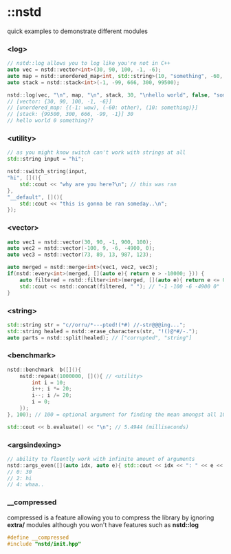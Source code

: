 
# ::nstd
quick examples to demonstrate different modules

### \<log\>
```cpp
// nstd::log allows you to log like you're not in C++
auto vec = nstd::vector<int>(30, 90, 100, -1, -6);
auto map = nstd::unordered_map<int, std::string>(10, "something", -60, "other", -1, "wow");
auto stack = nstd::stack<int>(-1, -99, 666, 300, 99500);

nstd::log(vec, "\n", map, "\n", stack, 30, "\nhello world", false, "something??");
// [vector: {30, 90, 100, -1, -6}]
// [unordered_map: {(-1: wow), (-60: other), (10: something)}]
// [stack: {99500, 300, 666, -99, -1}] 30
// hello world 0 something??
```
### \<utility\>
```cpp
// as you might know switch can't work with strings at all
std::string input = "hi";

nstd::switch_string(input, 
"hi", [](){
    std::cout << "why are you here?\n"; // this was ran
},  
"__default", [](){
    std::cout << "this is gonna be ran someday..\n";
});
```
### \<vector\>
```cpp
auto vec1 = nstd::vector(30, 90, -1, 900, 100);
auto vec2 = nstd::vector(-100, 9, -6, -4900, 0);
auto vec3 = nstd::vector(73, 89, 13, 987, 123);

auto merged = nstd::merge<int>(vec1, vec2, vec3);
if(nstd::every<int>(merged, [](auto e){ return e > -10000; })) {
	auto filtered = nstd::filter<int>(merged, [](auto e){ return e <= 0; });
	std::cout << nstd::concat(filtered, " "); // "-1 -100 -6 -4900 0"
}
```
### \<string\>
```cpp
std::string str = "c//orru/*---pted!(*#) //-str@@@ing...";
std::string healed = nstd::erase_characters(str, "!()@*#/-.");
auto parts = nstd::split(healed); // ["corrupted", "string"]
```
### \<benchmark\>
```cpp
nstd::benchmark  b([](){
	nstd::repeat(1000000, [](){ // <utility>
		int i = 10;
		i++; i *= 20;
		i--; i /= 20;
		i = 0;
	});
}, 100); // 100 = optional argument for finding the mean amongst all 100 benchmark runs

std::cout << b.evaluate() << "\n"; // 5.4944 (milliseconds)
```
### \<argsindexing\>
```cpp
// ability to fluently work with infinite amount of arguments
nstd::args_even([](auto idx, auto e){ std::cout << idx << ": " << e << "\n"; }, 30, 90, "hi", -1, "whaa..");
// 0: 30
// 2: hi
// 4: whaa..
```

### __compressed
compressed is a feature allowing you to compress the library by ignoring **extra/** modules
although you won't have features such as **nstd::log**
```cpp
#define __compressed
#include "nstd/init.hpp"
```
